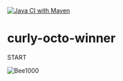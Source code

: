 [![Java CI with Maven](https://github.com/masmangan/curly-octo-winner/actions/workflows/maven.yml/badge.svg)](https://github.com/masmangan/curly-octo-winner/actions/workflows/maven.yml)

# curly-octo-winner
START


![Bee1000](http://www.plantuml.com/plantuml/proxy?cache=no&src=https://raw.githubusercontent.com/masmangan/curly-octo-winner/refs/heads/main/doc/bee1000.puml  )





